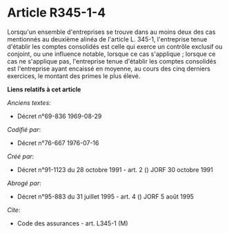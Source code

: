 # Article R345-1-4

Lorsqu'un ensemble d'entreprises se trouve dans au moins deux des cas mentionnés au deuxième alinéa de l'article L. 345-1,
l'entreprise tenue d'établir les comptes consolidés est celle qui exerce un contrôle exclusif ou conjoint, ou une influence
notable, lorsque ce cas s'applique ; lorsque ce cas ne s'applique pas, l'entreprise tenue d'établir les comptes consolidés
est l'entreprise ayant encaissé en moyenne, au cours des cinq derniers exercices, le montant des primes le plus élevé.

**Liens relatifs à cet article**

_Anciens textes_:

  - Décret n°69-836 1969-08-29

_Codifié par_:

  - Décret n°76-667 1976-07-16

_Créé par_:

  - Décret n°91-1123 du 28 octobre 1991 - art. 2 () JORF 30 octobre 1991

_Abrogé par_:

  - Décret n°95-883 du 31 juillet 1995 - art. 4 () JORF 5 août 1995

_Cite_:

  - Code des assurances - art. L345-1 (M)
